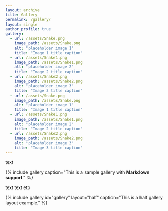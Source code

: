 ```yaml
---
layout: archive
title: Gallery
permalink: /gallery/
layout: single
author_profile: true
gallery:
  - url: /assets/Snake.png
    image_path: /assets/Snake.png
    alt: "placeholder image 1"
    title: "Image 1 title caption"
  - url: /assets/Snake1.png
    image_path: /assets/Snake1.png
    alt: "placeholder image 2"
    title: "Image 2 title caption"
  - url: /assets/Snake2.png
    image_path: /assets/Snake2.png
    alt: "placeholder image 3"
    title: "Image 3 title caption"
  - url: /assets/Snake.png
    image_path: /assets/Snake.png
    alt: "placeholder image 1"
    title: "Image 1 title caption"
  - url: /assets/Snake1.png
    image_path: /assets/Snake1.png
    alt: "placeholder image 2"
    title: "Image 2 title caption"
  - url: /assets/Snake2.png
    image_path: /assets/Snake2.png
    alt: "placeholder image 3"
    title: "Image 3 title caption"
---
```


text

{% include gallery caption="This is a sample gallery with **Markdown support**." %}

text text etx

{% include gallery id="gallery" layout="half" caption="This is a half gallery layout example." %}

